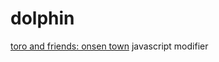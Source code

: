 # dolphin
[toro and friends: onsen town](https://dokodemo.fandom.com/Toro_and_Friends:_Onsen_Town) javascript modifier

